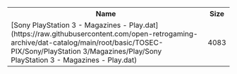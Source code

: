 <table>
<tr><th>Name</th><th>Size</th></tr>
<tr><td>
[Sony PlayStation 3 - Magazines - Play.dat](https://raw.githubusercontent.com/open-retrogaming-archive/dat-catalog/main/root/basic/TOSEC-PIX/Sony/PlayStation 3/Magazines/Play/Sony PlayStation 3 - Magazines - Play.dat)
</td><td>4083</td></tr>
</table>
